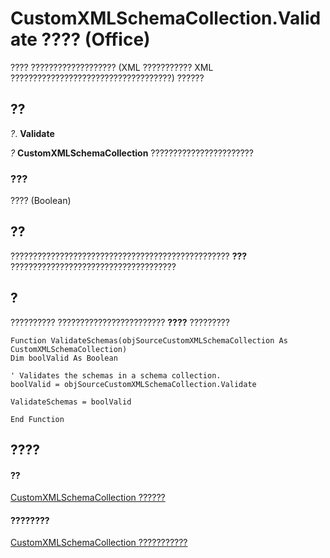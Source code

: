 
# CustomXMLSchemaCollection.Validate ???? (Office)

???? ??????????????????? (XML ??????????? XML ????????????????????????????????????) ??????


## ??

 _?_. **Validate**

 _?_ **CustomXMLSchemaCollection** ???????????????????????


### ???

???? (Boolean)


## ??

????????????????????????????????????????????????? **???** ?????????????????????????????????????


## ?

?????????? ???????????????????????? **????** ?????????


```
Function ValidateSchemas(objSourceCustomXMLSchemaCollection As CustomXMLSchemaCollection) 
Dim boolValid As Boolean 
 
' Validates the schemas in a schema collection. 
boolValid = objSourceCustomXMLSchemaCollection.Validate 
 
ValidateSchemas = boolValid 
   
End Function
```


## ????


#### ??


[CustomXMLSchemaCollection ??????](0ce1fe79-4287-303a-4205-586d8e116731.md)
#### ????????


[CustomXMLSchemaCollection ???????????](http://msdn.microsoft.com/library/68e492da-a554-0cf3-beec-78619036348d%28Office.15%29.aspx)